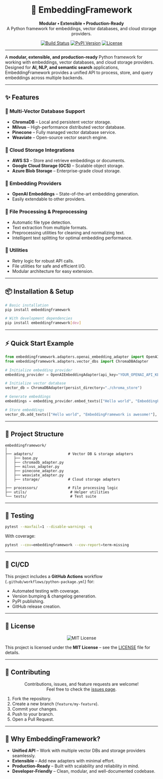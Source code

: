 <h1 align="center">🚀 EmbeddingFramework</h1>

<p align="center">
  <b>Modular • Extensible • Production-Ready</b><br>
  A Python framework for embeddings, vector databases, and cloud storage providers.
</p>

<p align="center">
  <a href="https://github.com/isathish/embeddingframework/actions"><img src="https://img.shields.io/github/actions/workflow/status/isathish/embeddingframework/python-package.yml?branch=main" alt="Build Status"></a>
  <a href="https://pypi.org/project/embeddingframework/"><img src="https://img.shields.io/pypi/v/embeddingframework" alt="PyPI Version"></a>
  <a href="LICENSE"><img src="https://img.shields.io/badge/license-MIT-blue.svg" alt="License"></a>
</p>

---

A **modular, extensible, and production-ready** Python framework for working with embeddings, vector databases, and cloud storage providers.  
Designed for **AI, NLP, and semantic search** applications, EmbeddingFramework provides a unified API to process, store, and query embeddings across multiple backends.

---

## ✨ Features

### 🔹 **Multi-Vector Database Support**
- **ChromaDB** – Local and persistent vector storage.
- **Milvus** – High-performance distributed vector database.
- **Pinecone** – Fully managed vector database service.
- **Weaviate** – Open-source vector search engine.

### 🔹 **Cloud Storage Integrations**
- **AWS S3** – Store and retrieve embeddings or documents.
- **Google Cloud Storage (GCS)** – Scalable object storage.
- **Azure Blob Storage** – Enterprise-grade cloud storage.

### 🔹 **Embedding Providers**
- **OpenAI Embeddings** – State-of-the-art embedding generation.
- Easily extendable to other providers.

### 🔹 **File Processing & Preprocessing**
- Automatic file type detection.
- Text extraction from multiple formats.
- Preprocessing utilities for cleaning and normalizing text.
- Intelligent text splitting for optimal embedding performance.

### 🔹 **Utilities**
- Retry logic for robust API calls.
- File utilities for safe and efficient I/O.
- Modular architecture for easy extension.

---

## 📦 Installation & Setup

```bash
# Basic installation
pip install embeddingframework

# With development dependencies
pip install embeddingframework[dev]
```

---

## ⚡ Quick Start Example

```python
from embeddingframework.adapters.openai_embedding_adapter import OpenAIEmbeddingAdapter
from embeddingframework.adapters.vector_dbs import ChromaDBAdapter

# Initialize embedding provider
embedding_provider = OpenAIEmbeddingAdapter(api_key="YOUR_OPENAI_API_KEY")

# Initialize vector database
vector_db = ChromaDBAdapter(persist_directory="./chroma_store")

# Generate embeddings
embeddings = embedding_provider.embed_texts(["Hello world", "EmbeddingFramework is awesome!"])

# Store embeddings
vector_db.add_texts(["Hello world", "EmbeddingFramework is awesome!"], embeddings)
```

---

## 📂 Project Structure

```
embeddingframework/
│
├── adapters/                # Vector DB & storage adapters
│   ├── base.py
│   ├── chromadb_adapter.py
│   ├── milvus_adapter.py
│   ├── pinecone_adapter.py
│   ├── weaviate_adapter.py
│   ├── storage/             # Cloud storage adapters
│
├── processors/              # File processing logic
├── utils/                    # Helper utilities
└── tests/                    # Test suite
```

---

## 🧪 Testing

```bash
pytest --maxfail=1 --disable-warnings -q
```

With coverage:

```bash
pytest --cov=embeddingframework --cov-report=term-missing
```

---

## 🔄 CI/CD

This project includes a **GitHub Actions** workflow (`.github/workflows/python-package.yml`) for:
- Automated testing with coverage.
- Version bumping & changelog generation.
- PyPI publishing.
- GitHub release creation.

---

## 📜 License
<p align="center">
  <img src="https://img.shields.io/badge/License-MIT-green.svg" alt="MIT License">
</p>

This project is licensed under the **MIT License** – see the [LICENSE](LICENSE) file for details.

---

## 🤝 Contributing
<p align="center">
  Contributions, issues, and feature requests are welcome!<br>
  Feel free to check the <a href="https://github.com/isathish/embeddingframework/issues">issues page</a>.
</p>

1. Fork the repository.
2. Create a new branch (`feature/my-feature`).
3. Commit your changes.
4. Push to your branch.
5. Open a Pull Request.

---

## 🌟 Why EmbeddingFramework?

- **Unified API** – Work with multiple vector DBs and storage providers seamlessly.
- **Extensible** – Add new adapters with minimal effort.
- **Production-Ready** – Built with scalability and reliability in mind.
- **Developer-Friendly** – Clean, modular, and well-documented codebase.
